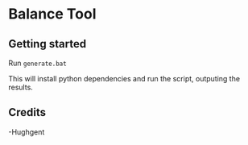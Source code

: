 # Balance Tool

## Getting started

Run `generate.bat`

This will install python dependencies and run the script, outputing the results.

## Credits

-Hughgent